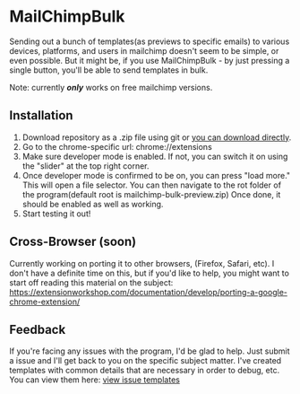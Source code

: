 # MailChimpBulk 
Sending out a bunch of templates(as previews to specific emails) to various devices, platforms, and users in mailchimp doesn't seem to be simple, or even possible. But it might be, if you use MailChimpBulk - by just pressing a single button, you'll be able to send templates in bulk. 

Note: currently ***only*** works on free mailchimp versions. 

## Installation
1. Download repository as a .zip file using git or [you can download directly](https://github.com/dev-segal/mailchimp-bulk-preview/archive/master.zip).
2. Go to the chrome-specific url: chrome://extensions
3. Make sure developer mode is enabled. If not, you can switch it on using the "slider" at the top right corner. 
4. Once developer mode is confirmed to be on, you can press "load more." This will open a file selector. You can then navigate to the rot folder of the program(default root is mailchimp-bulk-preview.zip) Once done, it should be enabled as well as working. 
5. Start testing it out!

## Cross-Browser (soon)
Currently working on porting it to other browsers, (Firefox, Safari, etc). I don't have a definite time on this, but if you'd like to help, you might want to start off reading this material on the subject: 
https://extensionworkshop.com/documentation/develop/porting-a-google-chrome-extension/

## Feedback
If you're facing any issues with the program, I'd be glad to help. Just submit a issue and I'll get back to you on the specific subject matter. I've created templates with common details that are necessary in order to debug, etc. You can view them here: [view issue templates](https://github.com/dev-segal/mailchimp-bulk-preview/issues/new/choose)


